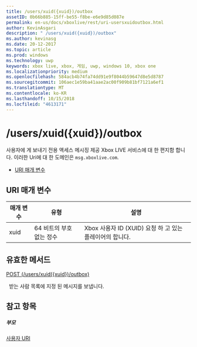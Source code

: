 ```yaml
---
title: /users/xuid({xuid})/outbox
assetID: 0b66b885-15ff-be55-f8be-e6e9d85d087e
permalink: en-us/docs/xboxlive/rest/uri-usersxuidoutbox.html
author: KevinAsgari
description: " /users/xuid({xuid})/outbox"
ms.author: kevinasg
ms.date: 20-12-2017
ms.topic: article
ms.prod: windows
ms.technology: uwp
keywords: xbox live, xbox, 게임, uwp, windows 10, xbox one
ms.localizationpriority: medium
ms.openlocfilehash: 584acb4b74fa74dd91e9f8044b59647d8e5d8787
ms.sourcegitcommit: 106aec1e59ba41aae2ac00f909b81bf7121a6ef1
ms.translationtype: MT
ms.contentlocale: ko-KR
ms.lasthandoff: 10/15/2018
ms.locfileid: "4613171"
---
```

# <a name="usersxuidxuidoutbox"></a>/users/xuid({xuid})/outbox
사용자에 게 보내기 전용 액세스 메시징 제공 Xbox LIVE 서비스에 대 한 편지함 합니다. 이러한 Uri에 대 한 도메인은 `msg.xboxlive.com`.
 
  * [URI 매개 변수](#ID4EV)
 
<a id="ID4EV"></a>

 
## <a name="uri-parameters"></a>URI 매개 변수 
 
| 매개 변수| 유형| 설명| 
| --- | --- | --- | 
| xuid | 64 비트의 부호 없는 정수 | Xbox 사용자 ID (XUID) 요청 하 고 있는 플레이어의 합니다. | 
  
<a id="ID4EXB"></a>

 
## <a name="valid-methods"></a>유효한 메서드 

[POST (/users/xuid({xuid})/outbox)](uri-usersxuidoutboxpost.md)

&nbsp;&nbsp;받는 사람 목록에 지정 된 메시지를 보냅니다. 
 
<a id="ID4EFC"></a>

 
## <a name="see-also"></a>참고 항목
 
<a id="ID4EHC"></a>

 
##### <a name="parent"></a>부모  

[사용자 URI](atoc-reference-users.md)

   